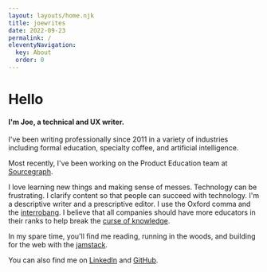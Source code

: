 ```yaml
---
layout: layouts/home.njk
title: joewrites
date: 2022-09-23
permalink: /
eleventyNavigation:
  key: About
  order: 0
---
```


# Hello

#### I'm Joe, a technical and UX writer.

I've been writing professionally since 2011 in a variety of industries including formal education, specialty coffee, and artificial intelligence.

Most recently, I've been working on the Product Education team at [Sourcegraph](https://about.sourcegraph.com/).

I love learning new things and making sense of messes. Technology can be frustrating. I clarify content so that people can succeed with technology. I'm a descriptive writer and a prescriptive editor. I use the Oxford comma and the [interrobang](https://en.wikipedia.org/wiki/Interrobang). I believe that all companies should have more educators in their ranks to help break the [curse of knowledge](https://en.wikipedia.org/wiki/Curse_of_knowledge).

In my spare time, you'll find me reading, running in the woods, and building for the web with the [jamstack](https://jamstack.wtf/).

You can also find me on [LinkedIn](https://www.linkedin.com/in/joe-johnson-dev/) and [GitHub](https://github.com/blvckcoffee).
